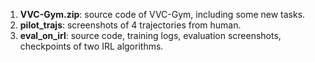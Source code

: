 1. **VVC-Gym.zip**: source code of VVC-Gym, including some new tasks.
2. **pilot_trajs**: screenshots of 4 trajectories from human.
3. **eval_on_irl**: source code, training logs, evaluation screenshots, checkpoints of two IRL algorithms.

